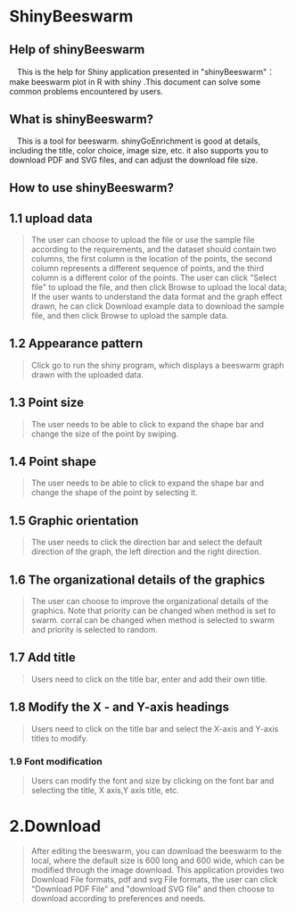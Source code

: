 # ShinyBeeswarm
## **Help of  shinyBeeswarm** 

&#8195;This is the help for Shiny application presented in "shinyBeeswarm"：make beeswarm plot in R with shiny .This document can solve some common problems encountered by users.
## **What is shinyBeeswarm?**

&#8195;This is a tool for beeswarm. shinyGoEnrichment is good at details, 
including the title, color choice, image size, etc. 
it also supports you to download PDF and SVG files, and can adjust the download file size.

## **How to use shinyBeeswarm?**
>
## **1.1 upload data**
>The user can choose to upload the file or use the sample file according to the requirements, and the dataset should contain two columns, the first column is the location of the points, the second column represents a different sequence of points, and the third column is a different color of the points. The user can click "Select file" to upload the file, and then click Browse to upload the local data; If the user wants to understand the data format and the graph effect drawn, he can click Download example data to download the sample file, and then click Browse to upload the sample data.
## **1.2 Appearance pattern**
>Click go to run the shiny program, which displays a beeswarm graph drawn with the uploaded data.
## **1.3 Point size**
>The user needs to be able to click to expand the shape bar and change the size of the point by swiping.
## **1.4 Point shape**
>The user needs to be able to click to expand the shape bar and change the shape of the point by selecting it.
## **1.5 Graphic orientation**
>The user needs to click the direction bar and select the default direction of the graph, the left direction and the right direction.
## **1.6 The organizational details of the graphics**
>The user can choose to improve the organizational details of the graphics. Note that priority can be changed when method is set to swarm. corral can be changed when method is selected to swarm and priority is selected to random.
## **1.7 Add title**
>Users need to click on the title bar, enter and add their own title.
## **1.8 Modify the X - and Y-axis headings**
>Users need to click on the title bar and select the X-axis and Y-axis titles to modify.
### **1.9 Font modification**
>Users can modify the font and size by clicking on the font bar and selecting the title, X axis,Y axis title, etc.
# 2.Download
>After editing the beeswarm, you can download the beeswarm to the local, where the default size is 600 long and 600 wide, which can be modified through the image download. This application provides two Download File formats, pdf and svg File formats, the user can click "Download PDF File" and "download SVG file" and then choose to download according to preferences and needs.


